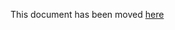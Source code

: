 This document has been moved [here](https://lyft.github.com/cartography/modules/digitalocean/config.html)
